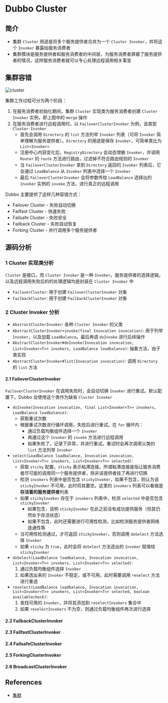 # Dubbo Cluster

## 简介
- 集群 `Cluster` 用途是将多个服务提供者合并为一个 `Cluster Invoker`，并将这个 `Invoker` 暴露给服务消费者
- 集群模块是服务提供者和服务消费者的中间层，为服务消费者屏蔽了服务提供者的情况，这样服务消费者就可以专心处理远程调用相关事宜

## 集群容错
![cluster](https://s1.wailian.download/2020/01/22/cluster.jpg)

集群工作过程可分为两个阶段：
1. 在服务消费者初始化期间，集群 `Cluster` 实现类为服务消费者创建 `Cluster Invoker` 实例，即上图中的 `merge` 操作
2. 在服务消费者进行远程调用时。以 `FailoverClusterInvoker` 为例，该类型 `Cluster Invoker`
	- 首先会调用 `Directory` 的 `list` 方法列举 `Invoker` 列表（可将 `Invoker` 简单理解为服务提供者）。`Directory` 的用途是保存 `Invoker`，可简单类比为 `List<Invoker>`
	- 注册中心内容变化后，`RegistryDirectory` 会动态增删 `Invoker`，并调用 `Router` 的 `route` 方法进行路由，过滤掉不符合路由规则的 `Invoker`
	- 当 `FailoverClusterInvoker` 拿到 `Directory` 返回的 `Invoker` 列表后，它会通过 `LoadBalance` 从 `Invoker` 列表中选择一个 `Invoker`
	- 最后 `FailoverClusterInvoker` 会将参数传给 `LoadBalance` 选择出的 `Invoker` 实例的 `invoke` 方法，进行真正的远程调用

Dubbo 主要提供了这样几种容错方式：
- Failover Cluster - 失败自动切换
- Failfast Cluster - 快速失败
- Failsafe Cluster - 失败安全
- Failback Cluster - 失败自动恢复
- Forking Cluster - 并行调用多个服务提供者

## 源码分析

### 1 Cluster 实现类分析
`Cluster` 是接口，而 `Cluster Invoker` 是一种 `Invoker`。服务提供者的选择逻辑，以及远程调用失败后的的处理逻辑均是封装在 `Cluster Invoker` 中
- `FailoverCluster`: 用于创建 `FailoverClusterInvoker` 对象
- `FailbackCluster`: 用于创建 `FailbackClusterInvoker` 对象

### 2 Cluster Invoker 分析
- `AbstractClusterInvoker`: 各种 `Cluster Invoker` 的父类
- `AbstractClusterInvoker+invoke(final Invocation invocation)`: 用于列举 `Invoker`，以及加载 `LoadBalance`。最后再调 `doInvoke` 进行后续操作
- `AbstractClusterInvoker#doInvoke(Invocation invocation, List<Invoker<T>> invokers, LoadBalance loadbalance)`: 抽象方法，由子类实现
- `AbstractClusterInvoker#list(Invocation invocation)`: 调用 `Directory` 的 `list` 方法

#### 2.1 FailoverClusterInvoker
`FailoverClusterInvoker` 在调用失败时，会自动切换 `Invoker` 进行重试。默认配置下，Dubbo 会使用这个类作为缺省 `Cluster Invoker`
- `doInvoke(Invocation invocation, final List<Invoker<T>> invokers, LoadBalance loadbalance)`:
	* 获取重试次数
	* 根据重试次数进行循环调用，失败后进行重试。在 `for` 循环内：
		+ 通过负载均衡组件选择一个 `Invoker`
		+ 再通过这个 `Invoker` 的 `invoke` 方法进行远程调用
		+ 如果失败了，记录下异常，并进行重试。重试时会再次调用父类的 `list` 方法列举 `Invoker`
- `select(LoadBalance loadbalance, Invocation invocation, List<Invoker<T>> invokers, List<Invoker<T>> selected)`:
	* 获取 `sticky` 配置，`sticky` 表示粘滞连接。所谓粘滞连接是指让服务消费者尽可能的调用同一个服务提供者，除非该提供者挂了再进行切换
	* 检测 `invokers` 列表中是否包含 `stickyInvoker`，如果不包含，则认为该 `stickyInvoker` 不可用，此时将其置空。这里的 `invokers` 列表可以看做是**存活着的服务提供者**列表
    * 如果 `stickyInvoker` 存在于 `invokers` 列表中，检测 `selected` 中是否包含 `stickyInvoker`
    	+ 如果包含，说明 `stickyInvoker` 在此之前没有成功提供服务（但其仍然处于存活状态）
    	+ 如果不包含，此时还需要进行可用性检测，比如检测服务提供者网络连通性等
    * 当可用性检测通过，才可返回 `stickyInvoker`，否则调用 `doSelect` 方法选择 `Invoker`
    * 如果 `sticky` 为 `true`，此时会将 `doSelect` 方法选出的 `Invoker` 赋值给 `stickyInvoker`
- `doSelect(LoadBalance loadbalance, Invocation invocation, List<Invoker<T>> invokers, List<Invoker<T>> selected)`:
	1. 通过负载均衡组件选择 `Invoker`
	2. 如果选出来的 `Invoker` 不稳定，或不可用，此时需要调用 `reselect` 方法进行重选
- `reselect(LoadBalance loadbalance, Invocation invocation, List<Invoker<T>> invokers, List<Invoker<T>> selected, boolean availablecheck)`:
    1. 查找可用的 `Invoker`，并将其添加到 `reselectInvokers` 集合中
    2. 如果 `reselectInvokers` 不为空，则通过负载均衡组件再次进行选择

#### 2.2 FailbackClusterInvoker


#### 2.3 FailfastClusterInvoker


#### 2.4 FailsafeClusterInvoker


#### 2.5 ForkingClusterInvoker


#### 2.6 BroadcastClusterInvoker


## References
- [集群](http://dubbo.apache.org/zh-cn/docs/source_code_guide/cluster.html)